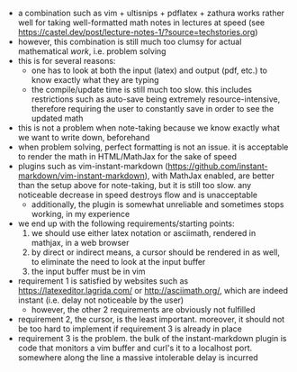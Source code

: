 - a combination such as vim + ultisnips + pdflatex + zathura works rather well for taking well-formatted math notes in lectures at speed (see https://castel.dev/post/lecture-notes-1/?source=techstories.org)
- however, this combination is still much too clumsy for actual mathematical *work*, i.e. problem solving
- this is for several reasons:
  - one has to look at both the input (latex) and output (pdf, etc.) to know exactly what they are typing
  - the compile/update time is still much too slow. this includes restrictions such as auto-save being extremely resource-intensive, therefore requiring the user to constantly save in order to see the updated math
- this is not a problem when note-taking because we know exactly what we want to write down, beforehand
- when problem solving, perfect formatting is not an issue. it is acceptable to render the math in HTML/MathJax for the sake of speed
- plugins such as vim-instant-markdown (https://github.com/instant-markdown/vim-instant-markdown), with MathJax enabled, are better than the setup above for note-taking, but it is still too slow. any noticeable decrease in speed destroys flow and is unacceptable
  - additionally, the plugin is somewhat unreliable and sometimes stops working, in my experience
- we end up with the following requirements/starting points:
  1. we should use either latex notation or asciimath, rendered in mathjax, in a web browser
  2. by direct or indirect means, a cursor should be rendered in as well, to eliminate the need to look at the input buffer
  3. the input buffer must be in vim
- requirement 1 is satisfied by websites such as https://latexeditor.lagrida.com/ or http://asciimath.org/, which are indeed instant (i.e. delay not noticeable by the user)
  - however, the other 2 requirements are obviously not fulfilled
- requirement 2, the cursor, is the least important. moreover, it should not be too hard to implement if requirement 3 is already in place
- requirement 3 is the problem. the bulk of the instant-markdown plugin is code that monitors a vim buffer and curl's it to a localhost port. somewhere along the line a massive intolerable delay is incurred
